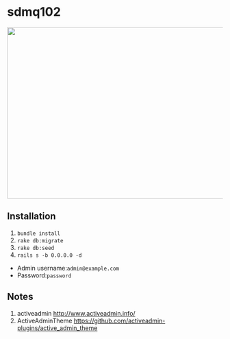 # sdmq102
<img src="sdmq02.png" width="800" height="400" />

## Installation
1. ```bundle install```
2. ```rake db:migrate```
3. ```rake db:seed``` 
4. ```rails s -b 0.0.0.0 -d```

>
* Admin username:`admin@example.com`
* Password:`password`

## Notes
1. activeadmin http://www.activeadmin.info/
2. ActiveAdminTheme https://github.com/activeadmin-plugins/active_admin_theme